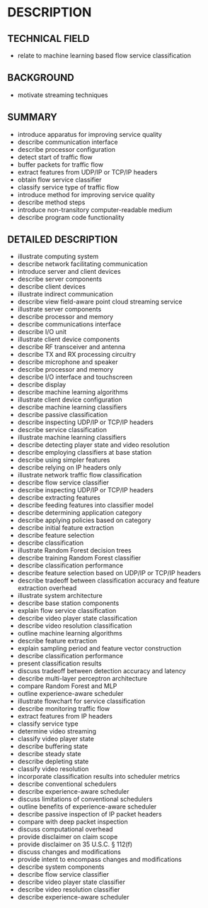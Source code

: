 # DESCRIPTION

## TECHNICAL FIELD

- relate to machine learning based flow service classification

## BACKGROUND

- motivate streaming techniques

## SUMMARY

- introduce apparatus for improving service quality
- describe communication interface
- describe processor configuration
- detect start of traffic flow
- buffer packets for traffic flow
- extract features from UDP/IP or TCP/IP headers
- obtain flow service classifier
- classify service type of traffic flow
- introduce method for improving service quality
- describe method steps
- introduce non-transitory computer-readable medium
- describe program code functionality

## DETAILED DESCRIPTION

- illustrate computing system
- describe network facilitating communication
- introduce server and client devices
- describe server components
- describe client devices
- illustrate indirect communication
- describe view field-aware point cloud streaming service
- illustrate server components
- describe processor and memory
- describe communications interface
- describe I/O unit
- illustrate client device components
- describe RF transceiver and antenna
- describe TX and RX processing circuitry
- describe microphone and speaker
- describe processor and memory
- describe I/O interface and touchscreen
- describe display
- describe machine learning algorithms
- illustrate client device configuration
- describe machine learning classifiers
- describe passive classification
- describe inspecting UDP/IP or TCP/IP headers
- describe service classification
- illustrate machine learning classifiers
- describe detecting player state and video resolution
- describe employing classifiers at base station
- describe using simpler features
- describe relying on IP headers only
- illustrate network traffic flow classification
- describe flow service classifier
- describe inspecting UDP/IP or TCP/IP headers
- describe extracting features
- describe feeding features into classifier model
- describe determining application category
- describe applying policies based on category
- describe initial feature extraction
- describe feature selection
- describe classification
- illustrate Random Forest decision trees
- describe training Random Forest classifier
- describe classification performance
- describe feature selection based on UDP/IP or TCP/IP headers
- describe tradeoff between classification accuracy and feature extraction overhead
- illustrate system architecture
- describe base station components
- explain flow service classification
- describe video player state classification
- describe video resolution classification
- outline machine learning algorithms
- describe feature extraction
- explain sampling period and feature vector construction
- describe classification performance
- present classification results
- discuss tradeoff between detection accuracy and latency
- describe multi-layer perceptron architecture
- compare Random Forest and MLP
- outline experience-aware scheduler
- illustrate flowchart for service classification
- describe monitoring traffic flow
- extract features from IP headers
- classify service type
- determine video streaming
- classify video player state
- describe buffering state
- describe steady state
- describe depleting state
- classify video resolution
- incorporate classification results into scheduler metrics
- describe conventional schedulers
- describe experience-aware scheduler
- discuss limitations of conventional schedulers
- outline benefits of experience-aware scheduler
- describe passive inspection of IP packet headers
- compare with deep packet inspection
- discuss computational overhead
- provide disclaimer on claim scope
- provide disclaimer on 35 U.S.C. § 112(f)
- discuss changes and modifications
- provide intent to encompass changes and modifications
- describe system components
- describe flow service classifier
- describe video player state classifier
- describe video resolution classifier
- describe experience-aware scheduler

